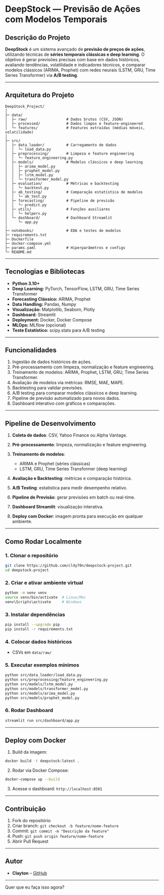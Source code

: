 # **DeepStock — Previsão de Ações com Modelos Temporais**

## **Descrição do Projeto**

**DeepStock** é um sistema avançado de **previsão de preços de ações**, utilizando técnicas de **séries temporais clássicas e deep learning**.
O objetivo é gerar previsões precisas com base em dados históricos, avaliando tendências, volatilidade e indicadores técnicos, e comparar modelos clássicos (ARIMA, Prophet) com redes neurais (LSTM, GRU, Time Series Transformer) via **A/B testing**.

---

## **Arquitetura do Projeto**

```
DeepStock_Project/
│
├─ data/
│  ├─ raw/                  # Dados brutos (CSV, JSON)
│  ├─ processed/            # Dados limpos e feature-engineered
│  └─ features/             # Features extraídas (médias móveis, volatilidade)
│
├─ src/
│  ├─ data_loader/          # Carregamento de dados
│  │  └─ load_data.py
│  ├─ preprocessing/        # Limpeza e feature engineering
│  │  └─ feature_engineering.py
│  ├─ models/               # Modelos clássicos e deep learning
│  │  ├─ arima_model.py
│  │  ├─ prophet_model.py
│  │  ├─ lstm_model.py
│  │  └─ transformer_model.py
│  ├─ evaluation/           # Métricas e backtesting
│  │  └─ backtest.py
│  ├─ ab_testing/           # Comparação estatística de modelos
│  │  └─ ab_test.py
│  ├─ forecasting/          # Pipeline de previsão
│  │  └─ predict.py
│  ├─ utils/                # Funções auxiliares
│  │  └─ helpers.py
│  └─ dashboard/            # Dashboard Streamlit
│     └─ app.py
│
├─ notebooks/               # EDA e testes de modelos
├─ requirements.txt
├─ Dockerfile
├─ docker-compose.yml
├─ params.yaml              # Hiperparâmetros e configs
└─ README.md
```

---

## **Tecnologias e Bibliotecas**

* **Python 3.10+**
* **Deep Learning:** PyTorch, TensorFlow, LSTM, GRU, Time Series Transformer
* **Forecasting Clássico:** ARIMA, Prophet
* **Data Handling:** Pandas, Numpy
* **Visualização:** Matplotlib, Seaborn, Plotly
* **Dashboard:** Streamlit
* **Deployment:** Docker, Docker Compose
* **MLOps:** MLflow (opcional)
* **Teste Estatístico:** scipy.stats para A/B testing

---

## **Funcionalidades**

1. Ingestão de dados históricos de ações.
2. Pré-processamento com limpeza, normalização e feature engineering.
3. Treinamento de modelos: ARIMA, Prophet, LSTM, GRU, Time Series Transformer.
4. Avaliação de modelos via métricas: RMSE, MAE, MAPE.
5. Backtesting para validar previsões.
6. A/B testing para comparar modelos clássicos e deep learning.
7. Pipeline de previsão automatizado para novos dados.
8. Dashboard interativo com gráficos e comparações.

---

## **Pipeline de Desenvolvimento**

1. **Coleta de dados**: CSV, Yahoo Finance ou Alpha Vantage.
2. **Pré-processamento**: limpeza, normalização e feature engineering.
3. **Treinamento de modelos**:

   * ARIMA e Prophet (séries clássicas)
   * LSTM, GRU, Time Series Transformer (deep learning)
4. **Avaliação e Backtesting**: métricas e comparação histórica.
5. **A/B Testing**: estatística para medir desempenho relativo.
6. **Pipeline de Previsão**: gerar previsões em batch ou real-time.
7. **Dashboard Streamlit**: visualização interativa.
8. **Deploy com Docker**: imagem pronta para execução em qualquer ambiente.

---

## **Como Rodar Localmente**

### 1. Clonar o repositório

```bash
git clone https://github.com/cl4y70n/deepstock-project.git
cd deepstock-project
```

### 2. Criar e ativar ambiente virtual

```bash
python -m venv venv
source venv/bin/activate  # Linux/Mac
venv\Scripts\activate     # Windows
```

### 3. Instalar dependências

```bash
pip install --upgrade pip
pip install -r requirements.txt
```

### 4. Colocar dados históricos

* CSVs em `data/raw/`

### 5. Executar exemplos mínimos

```bash
python src/data_loader/load_data.py
python src/preprocessing/feature_engineering.py
python src/models/lstm_model.py
python src/models/transformer_model.py
python src/models/arima_model.py
python src/models/prophet_model.py
```

### 6. Rodar Dashboard

```bash
streamlit run src/dashboard/app.py
```

---

## **Deploy com Docker**

1. Build da imagem:

```bash
docker build -t deepstock:latest .
```

2. Rodar via Docker Compose:

```bash
docker-compose up --build
```

3. Acesse o dashboard: `http://localhost:8501`

---

## **Contribuição**

1. Fork do repositório
2. Criar branch: `git checkout -b feature/nome-feature`
3. Commit: `git commit -m "Descrição da feature"`
4. Push: `git push origin feature/nome-feature`
5. Abrir Pull Request

---

## **Autor**

* **Clayton** – [GitHub](https://github.com/cl4y70n)

---

Quer que eu faça isso agora?
